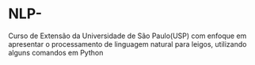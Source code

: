 # NLP-
Curso de Extensão da Universidade de São Paulo(USP) com enfoque em apresentar o processamento de linguagem natural para leigos, utilizando alguns comandos em Python

